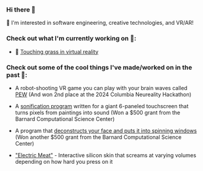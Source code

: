 ### Hi there 👋
🌻 I'm interested in software engineering, creative technologies, and VR/AR!

### Check out what I'm currently working on 🤩:
- 🌱 [Touching grass in virtual reality](https://github.com/SamIAm2000/touchinggrass)

### Check out some of the cool things I've made/worked on in the past 🤯:
- A robot-shooting VR game you can play with your brain waves called [PEW](https://github.com/qaziashikin/PEW) (And won 2nd place at the 2024 Columbia Neureality Hackathon)

- A [sonification program](https://github.com/SamIAm2000/MIDI_file_thing) written for a giant 6-paneled touchscreen that turns pixels from paintings into sound (Won a $500 grant from the Barnard Computational Science Center)

- A program that [deconstructs your face and puts it into spinning windows](https://github.com/SamIAm2000/viz_wall_2024) (Won another $500 grant from the Barnard Computational Science Center)

- ["Electric Meat"](https://github.com/SamIAm2000/silicone-skin-sensing) - Interactive silicon skin that screams at varying volumes depending on how hard you press on it



<!--
**SamIAm2000/SamIAm2000** is a ✨ _special_ ✨ repository because its `README.md` (this file) appears on your GitHub profile.

Here are some ideas to get you started:

- 🔭 I’m currently working on ...
- 🌱 I’m currently learning ...
- 👯 I’m looking to collaborate on ...
- 🤔 I’m looking for help with ...
- 💬 Ask me about ...
- 📫 How to reach me: ...
- 😄 Pronouns: ...
- ⚡ Fun fact: ...
-->
